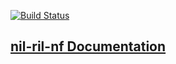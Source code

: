 [![Build Status](https://travis-ci.org/AndersenLab/nil-nf.svg?branch=master)](https://travis-ci.org/AndersenLab/nil-nf)

## [nil-ril-nf Documentation](http://andersenlab.org/dry-guide/pipeline-nil-ril/)